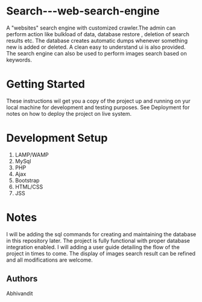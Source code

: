 # Search---web-search-engine
A "websites" search engine with customized crawler.The admin can perform action like  bulkload of data, database restore , deletion of search results etc.
The database creates automatic dumps whenever something new is added or deleted. A clean easy to understand ui is also  provided. The search engine can also be used to perform images search based on keywords.

# Getting Started

These instructions wil get you a copy of the project up and running on yur local machine for development and testing purposes. See Deployment for notes on how to deploy the project on live system.

# Development Setup
1. LAMP/WAMP
2. MySql
3. PHP
4. Ajax
5. Bootstrap
6. HTML/CSS
7. JSS

# Notes
I will be adding the sql commands for creating and maintaining the database in this repository later. The  project is fully functional with proper database integration enabled.
I will  adding a user guide detailing the flow of the project in times to come. The display of images search result can be refined and all modifications are welcome.
## Authors ##
Abhivandit
